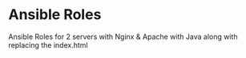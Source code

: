 # Ansible Roles
Ansible Roles for 2 servers with Nginx &amp; Apache with Java along with replacing the index.html
